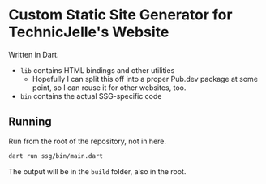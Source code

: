 # Custom Static Site Generator for TechnicJelle's Website

Written in Dart.

- `lib` contains HTML bindings and other utilities
  - Hopefully I can split this off into a proper Pub.dev package at some point, so I can reuse it for other websites, too.
- `bin` contains the actual SSG-specific code

## Running

Run from the root of the repository, not in here.

```bash
dart run ssg/bin/main.dart
```

The output will be in the `build` folder, also in the root.
